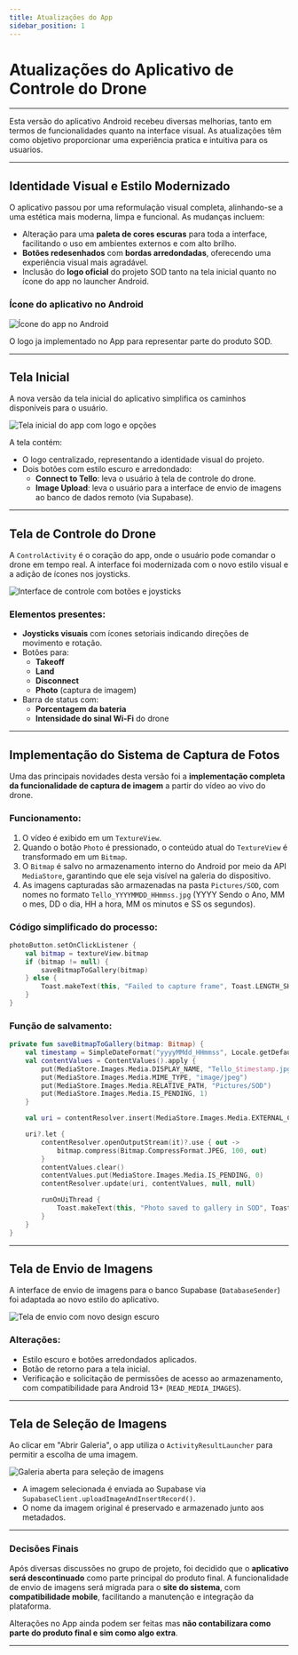 ```yaml
---
title: Atualizações do App
sidebar_position: 1
---
```


# Atualizações do Aplicativo de Controle do Drone
---

Esta versão do aplicativo Android recebeu diversas melhorias, tanto em termos de funcionalidades quanto na interface visual. As atualizações têm como objetivo proporcionar uma experiência pratica e intuitiva para os usuarios.

---

## Identidade Visual e Estilo Modernizado

O aplicativo passou por uma reformulação visual completa, alinhando-se a uma estética mais moderna, limpa e funcional. As mudanças incluem:

- Alteração para uma **paleta de cores escuras** para toda a interface, facilitando o uso em ambientes externos e com alto brilho.
- **Botões redesenhados** com **bordas arredondadas**, oferecendo uma experiência visual mais agradável.
- Inclusão do **logo oficial** do projeto SOD tanto na tela inicial quanto no ícone do app no launcher Android.

### Ícone do aplicativo no Android

![Ícone do app no Android](../../../static/img/DroneApp/UI2/appOnAppsScreen.png)

O logo ja implementado no App para representar parte do produto SOD.

---

## Tela Inicial

A nova versão da tela inicial do aplicativo simplifica os caminhos disponíveis para o usuário.

![Tela inicial do app com logo e opções](../../../static/img/DroneApp/UI2/HomeScreen.png)

A tela contém:

- O logo centralizado, representando a identidade visual do projeto.
- Dois botões com estilo escuro e arredondado:
  - **Connect to Tello**: leva o usuário à tela de controle do drone.
  - **Image Upload**: leva o usuário para a interface de envio de imagens ao banco de dados remoto (via Supabase).

---

## Tela de Controle do Drone

A `ControlActivity` é o coração do app, onde o usuário pode comandar o drone em tempo real. A interface foi modernizada com o novo estilo visual e a adição de ícones nos joysticks.

![Interface de controle com botões e joysticks](../../../static/img/DroneApp/UI2/DroneControllerScreen.png)

### Elementos presentes:

- **Joysticks visuais** com ícones setoriais indicando direções de movimento e rotação.
- Botões para:
  - **Takeoff**
  - **Land**
  - **Disconnect**
  - **Photo** (captura de imagem)
- Barra de status com:
  - **Porcentagem da bateria**
  - **Intensidade do sinal Wi-Fi** do drone

---

## Implementação do Sistema de Captura de Fotos

Uma das principais novidades desta versão foi a **implementação completa da funcionalidade de captura de imagem** a partir do vídeo ao vivo do drone.

### Funcionamento:

1. O vídeo é exibido em um `TextureView`.
2. Quando o botão `Photo` é pressionado, o conteúdo atual do `TextureView` é transformado em um `Bitmap`.
3. O `Bitmap` é salvo no armazenamento interno do Android por meio da API `MediaStore`, garantindo que ele seja visível na galeria do dispositivo.
4. As imagens capturadas são armazenadas na pasta `Pictures/SOD`, com nomes no formato `Tello_YYYYMMDD_HHmmss.jpg`
(YYYY Sendo o Ano, MM o mes, DD o dia, HH a hora, MM os minutos e SS os segundos).


### Código simplificado do processo:

```kotlin
photoButton.setOnClickListener {
    val bitmap = textureView.bitmap
    if (bitmap != null) {
        saveBitmapToGallery(bitmap)
    } else {
        Toast.makeText(this, "Failed to capture frame", Toast.LENGTH_SHORT).show()
    }
}
```

### Função de salvamento:

```kotlin
private fun saveBitmapToGallery(bitmap: Bitmap) {
    val timestamp = SimpleDateFormat("yyyyMMdd_HHmmss", Locale.getDefault()).format(Date())
    val contentValues = ContentValues().apply {
        put(MediaStore.Images.Media.DISPLAY_NAME, "Tello_$timestamp.jpg")
        put(MediaStore.Images.Media.MIME_TYPE, "image/jpeg")
        put(MediaStore.Images.Media.RELATIVE_PATH, "Pictures/SOD")
        put(MediaStore.Images.Media.IS_PENDING, 1)
    }

    val uri = contentResolver.insert(MediaStore.Images.Media.EXTERNAL_CONTENT_URI, contentValues)

    uri?.let {
        contentResolver.openOutputStream(it)?.use { out ->
            bitmap.compress(Bitmap.CompressFormat.JPEG, 100, out)
        }
        contentValues.clear()
        contentValues.put(MediaStore.Images.Media.IS_PENDING, 0)
        contentResolver.update(uri, contentValues, null, null)

        runOnUiThread {
            Toast.makeText(this, "Photo saved to gallery in SOD", Toast.LENGTH_SHORT).show()
        }
    }
}
```

---

## Tela de Envio de Imagens

A interface de envio de imagens para o banco Supabase (`DatabaseSender`) foi adaptada ao novo estilo do aplicativo.

![Tela de envio com novo design escuro](../../../static/img/DroneApp/UI2/ImageUploadScreen.png)

### Alterações:

* Estilo escuro e botões arredondados aplicados.
* Botão de retorno para a tela inicial.
* Verificação e solicitação de permissões de acesso ao armazenamento, com compatibilidade para Android 13+ (`READ_MEDIA_IMAGES`).

---

## Tela de Seleção de Imagens

Ao clicar em "Abrir Galeria", o app utiliza o `ActivityResultLauncher` para permitir a escolha de uma imagem.

![Galeria aberta para seleção de imagens](../../../static/img/DroneApp/UI2/PhotoSelectionFromGaleryScreen.png)

* A imagem selecionada é enviada ao Supabase via `SupabaseClient.uploadImageAndInsertRecord()`.
* O nome da imagem original é preservado e armazenado junto aos metadados.

---

### Decisões Finais

Após diversas discussões no grupo de projeto, foi decidido que o **aplicativo será descontinuado** como parte principal do produto final. A funcionalidade de envio de imagens será migrada para o **site do sistema**, com **compatibilidade mobile**, facilitando a manutenção e integração da plataforma.

Alterações no App ainda podem ser feitas mas **não contabilizara como parte do produto final e sim como algo extra**.

---
